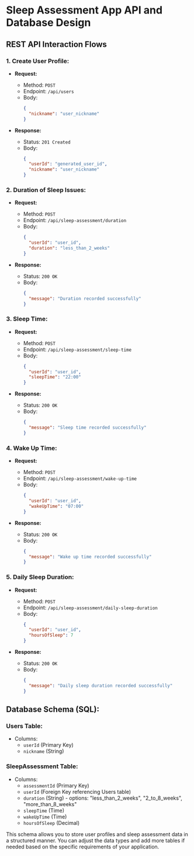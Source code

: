 # Sleep Assessment App API and Database Design

## REST API Interaction Flows

### 1. Create User Profile:

- **Request:**
  - Method: `POST`
  - Endpoint: `/api/users`
  - Body:
    ```json
    {
      "nickname": "user_nickname"
    }
    ```

- **Response:**
  - Status: `201 Created`
  - Body:
    ```json
    {
      "userId": "generated_user_id",
      "nickname": "user_nickname"
    }
    ```

### 2. Duration of Sleep Issues:

- **Request:**
  - Method: `POST`
  - Endpoint: `/api/sleep-assessment/duration`
  - Body:
    ```json
    {
      "userId": "user_id",
      "duration": "less_than_2_weeks"
    }
    ```

- **Response:**
  - Status: `200 OK`
  - Body:
    ```json
    {
      "message": "Duration recorded successfully"
    }
    ```

### 3. Sleep Time:

- **Request:**
  - Method: `POST`
  - Endpoint: `/api/sleep-assessment/sleep-time`
  - Body:
    ```json
    {
      "userId": "user_id",
      "sleepTime": "22:00"
    }
    ```

- **Response:**
  - Status: `200 OK`
  - Body:
    ```json
    {
      "message": "Sleep time recorded successfully"
    }
    ```

### 4. Wake Up Time:

- **Request:**
  - Method: `POST`
  - Endpoint: `/api/sleep-assessment/wake-up-time`
  - Body:
    ```json
    {
      "userId": "user_id",
      "wakeUpTime": "07:00"
    }
    ```

- **Response:**
  - Status: `200 OK`
  - Body:
    ```json
    {
      "message": "Wake up time recorded successfully"
    }
    ```

### 5. Daily Sleep Duration:

- **Request:**
  - Method: `POST`
  - Endpoint: `/api/sleep-assessment/daily-sleep-duration`
  - Body:
    ```json
    {
      "userId": "user_id",
      "hoursOfSleep": 7
    }
    ```

- **Response:**
  - Status: `200 OK`
  - Body:
    ```json
    {
      "message": "Daily sleep duration recorded successfully"
    }
    ```

## Database Schema (SQL):

### Users Table:

- Columns:
  - `userId` (Primary Key)
  - `nickname` (String)

### SleepAssessment Table:

- Columns:
  - `assessmentId` (Primary Key)
  - `userId` (Foreign Key referencing Users table)
  - `duration` (String) - options: "less_than_2_weeks", "2_to_8_weeks", "more_than_8_weeks"
  - `sleepTime` (Time)
  - `wakeUpTime` (Time)
  - `hoursOfSleep` (Decimal)

This schema allows you to store user profiles and sleep assessment data in a structured manner. You can adjust the data types and add more tables if needed based on the specific requirements of your application.

